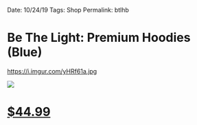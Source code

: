 
Date: 10/24/19
Tags: Shop
Permalink: btlhb

# Be The Light: Premium Hoodies (Blue)

https://i.imgur.com/yHRf61a.jpg

![](https://i.imgur.com/RKYWznh.jpg)

# [$44.99](https://teespring.com/premium-light-hoodie?pid=227&cid=2665)


